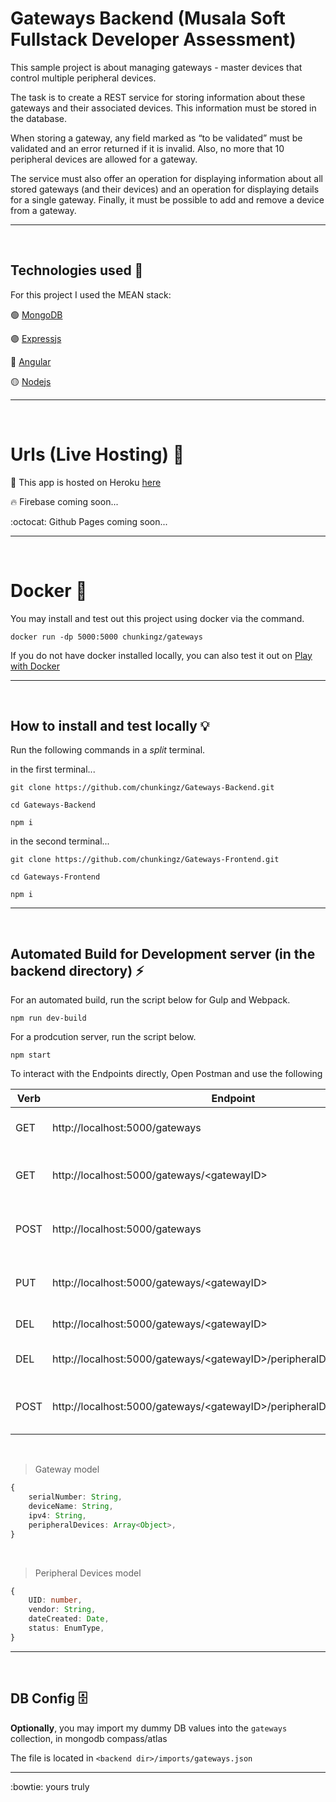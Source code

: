 # Gateways Backend (Musala Soft Fullstack Developer Assessment)

This sample project is about managing gateways - master devices that control multiple peripheral devices.

The task is to create a REST service for storing information about these gateways and their associated devices. This information must be stored in the database.

When storing a gateway, any field marked as “to be validated” must be validated and an error returned if it is invalid. Also, no more that 10 peripheral devices are allowed for a gateway.

The service must also offer an operation for displaying information about all stored gateways (and their devices) and an operation for displaying details for a single gateway. Finally, it must be possible to add and remove a device from a gateway.

---
<br>

## Technologies used :dart:

For this project I used the MEAN stack:

:green_circle: [MongoDB](https://www.mongodb.com/)

:purple_circle: [Expressjs](https://expressjs.com/)

:red_circle: [Angular](https://angular.io/)

:yellow_circle: [Nodejs](https://nodejs.org/en/)


---
<br>

# Urls (Live Hosting) :link:

:gem: This app is hosted on Heroku [here](https://musala-gateways.herokuapp.com/)

:fire: Firebase coming soon...

:octocat: Github Pages coming soon...


---
<br>

# Docker :whale:

You may install and test out this project using docker via the command.

```
docker run -dp 5000:5000 chunkingz/gateways
```

If you do not have docker installed locally, you can also test it out on [Play with Docker](https://labs.play-with-docker.com/)

---
<br>

## How to install and test locally :bulb:

Run the following commands in a *split* terminal.

in the first terminal...

```
git clone https://github.com/chunkingz/Gateways-Backend.git
```

```
cd Gateways-Backend
``` 

```
npm i
``` 

in the second terminal...

```
git clone https://github.com/chunkingz/Gateways-Frontend.git
```

```
cd Gateways-Frontend
``` 

```
npm i
``` 

---
<br>

## Automated Build for Development server (in the backend directory) :zap:

For an automated build, run the script below for Gulp and Webpack. 

```
npm run dev-build
```

For a prodcution server, run the script below. 
```
npm start
``` 


To interact with the Endpoints directly, Open Postman and use the following

| Verb        | Endpoint                                      | Payload                   |  Use                          |
| ----------- | --------------------------------------------- |---------------------------|-------------------------------|
| GET         | http://localhost:5000/gateways                | No                        |  Get all gateway devices      |
| GET         | http://localhost:5000/gateways/<gatewayID\>    | No                       |  Get a single gateway device  |
| POST        | http://localhost:5000/gateways                | Yes (See Gateway model below)     |  Add a Gateway                |
| PUT         | http://localhost:5000/gateways/<gatewayID\>    | Yes (See Gateway model below)    |  Update a Gateway             |
| DEL         | http://localhost:5000/gateways/<gatewayID\>    | No                       |  Delete a Gateway             |
| DEL         | http://localhost:5000/gateways/<gatewayID\>/peripheralDevices/<deviceID\> |  No    |  Delete a peripheral device  |
| POST        | http://localhost:5000/gateways/<gatewayID\>/peripheralDevices/add    | Yes (See Peripheral model below) |  Add a peripheral device      |

<br>

> Gateway model

``` typescript
{
    serialNumber: String,
    deviceName: String,
    ipv4: String,
    peripheralDevices: Array<Object>,
}
```

<br>

> Peripheral Devices model

``` typescript
{
    UID: number,
    vendor: String,
    dateCreated: Date,
    status: EnumType,
}
```
---
<br>

## DB Config :file_cabinet:

**Optionally**, you may import my dummy DB values into the `gateways` collection, in mongodb compass/atlas

The file is located in `<backend dir>/imports/gateways.json`


---

:bowtie: yours truly
